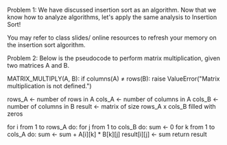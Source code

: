 Problem 1:
We have discussed insertion sort as an algorithm. Now that we know how to analyze algorithms, let's apply the same analysis to Insertion Sort!

You may refer to class slides/ online resources to refresh your memory on the insertion sort algorithm. 

 

Problem 2:
Below is the pseudocode to perform matrix multiplication, given two matrices A and B. 

MATRIX_MULTIPLY(A, B): 
  if columns(A) ≠ rows(B): 
    raise ValueError("Matrix multiplication is not defined.") 

  rows_A ← number of rows in A 
  cols_A ← number of columns in A 
  cols_B ← number of columns in B 
  result ← matrix of size rows_A x cols_B filled with zeros 

  for i from 1 to rows_A do: 
    for j from 1 to cols_B do: 
    sum ← 0 
      for k from 1 to cols_A do: 
        sum ← sum + A[i][k] * B[k][j] 
      result[i][j] ← sum return result
